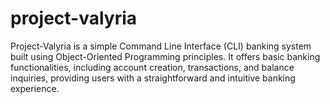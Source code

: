 # project-valyria
Project-Valyria is a simple Command Line Interface (CLI) banking system built using Object-Oriented Programming principles. It offers basic banking functionalities, including account creation, transactions, and balance inquiries, providing users with a straightforward and intuitive banking experience.
